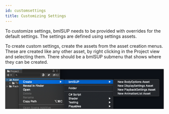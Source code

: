 ```yaml
---
id: customsettings 
title: Customizing Settings
---
```


To customize settings, bmlSUP needs to be provided with overrides for the default settings. The settings are defined using settings assets.

To create custom settings, create the assets from the asset creation menus. These are created like any other asset, by right clicking in the Project view and selecting them. There should be a bmlSUP submenu that shows where they can be created.

![asset creation](../assets/settingcreation.png)
